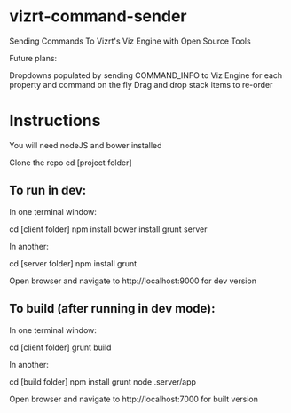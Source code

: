 # vizrt-command-sender
Sending Commands To Vizrt's Viz Engine with Open Source Tools

Future plans:

Dropdowns populated by sending COMMAND_INFO to Viz Engine for each property and command on the fly
Drag and drop stack items to re-order



# Instructions

You will need nodeJS and bower installed

Clone the repo
cd [project folder]

## To run in dev:

In one terminal window:

cd [client folder]
npm install
bower install
grunt server

In another:

cd [server folder]
npm install
grunt

Open browser and navigate to http://localhost:9000 for dev version

## To build (after running in dev mode):

In one terminal window:

cd [client folder]
grunt build

In another:

cd [build folder]
npm install
grunt
node .server/app

Open browser and navigate to http://localhost:7000 for built version
